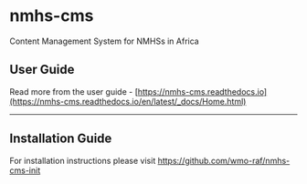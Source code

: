 # nmhs-cms

Content Management System for NMHSs in Africa

## User Guide

Read more from the user guide - [https://nmhs-cms.readthedocs.io](https://nmhs-cms.readthedocs.io/en/latest/_docs/Home.html)

---

## Installation Guide

For installation instructions please visit https://github.com/wmo-raf/nmhs-cms-init
